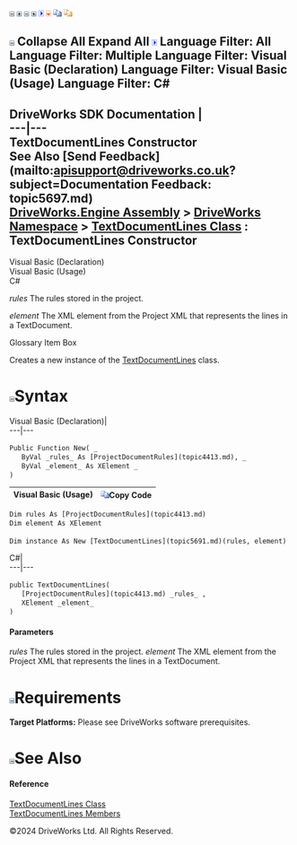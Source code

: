![](dotnetimages/collapse.gif) ![](dotnetimages/expand.gif) ![](dotnetimages/collapse.gif) ![](dotnetimages/expand.gif) ![](dotnetimages/drpdown.gif) ![](dotnetimages/drpdown_orange.gif) ![](dotnetimages/copycode.gif) ![](dotnetimages/copycodeHighlight.gif)

![](dotnetimages/collapse.gif) Collapse All Expand All ![](dotnetimages/drpdown.gif) Language Filter: All  Language Filter: Multiple  Language Filter: Visual Basic (Declaration) Language Filter: Visual Basic (Usage) Language Filter: C#  
---  
DriveWorks SDK Documentation  |   
---|---  
TextDocumentLines Constructor   
See Also [Send Feedback](mailto:apisupport@driveworks.co.uk?subject=Documentation Feedback: topic5697.md)  
[DriveWorks.Engine Assembly](topic2156.md) > [DriveWorks Namespace](topic2159.md) > [TextDocumentLines Class](topic5691.md) : TextDocumentLines Constructor  
---  
  
Visual Basic (Declaration)    
Visual Basic (Usage)    
C# 

_rules_
    The rules stored in the project.

_element_
    The XML element from the Project XML that represents the lines in a TextDocument.

Glossary Item Box

Creates a new instance of the [TextDocumentLines](topic5691.md) class. 

# ![](dotnetimages/collapse.gif)Syntax

Visual Basic (Declaration)|   
---|---  
      
    
    Public Function New( _
       ByVal _rules_ As [ProjectDocumentRules](topic4413.md), _
       ByVal _element_ As XElement _
    )  
  
Visual Basic (Usage)| ![](dotnetimages/copycode.gif)Copy Code  
---|---  
      
    
    Dim rules As [ProjectDocumentRules](topic4413.md)
    Dim element As XElement
     
    Dim instance As New [TextDocumentLines](topic5691.md)(rules, element)  
  
C#|   
---|---  
      
    
    public TextDocumentLines( 
       [ProjectDocumentRules](topic4413.md) _rules_ ,
       XElement _element_
    )  
  
#### Parameters

 _rules_
    The rules stored in the project.
_element_
    The XML element from the Project XML that represents the lines in a TextDocument.

# ![](dotnetimages/collapse.gif)Requirements

**Target Platforms:** Please see DriveWorks software prerequisites.

# ![](dotnetimages/collapse.gif)See Also

#### Reference

[TextDocumentLines Class](topic5691.md)   
[TextDocumentLines Members](topic5692.md)

©2024 DriveWorks Ltd. All Rights Reserved.
